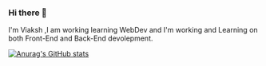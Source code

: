 ### Hi there 👋

I'm Viaksh ,I am working learning WebDev and I'm working and Learning on both Front-End and Back-End devolepment. 

[![Anurag's GitHub stats](https://github-readme-stats.vercel.app/api?username=vikash2806)](https://github.com/anuraghazra/github-readme-stats)






<!--
**vikash2806/vikash2806** is a ✨ _special_ ✨ repository because its `README.md` (this file) appears on your GitHub profile.

Here are some ideas to get you started:

- 🔭 I’m currently working on ...
- 🌱 I’m currently learning ...
- 👯 I’m looking to collaborate on ...
- 🤔 I’m looking for help with ...
- 💬 Ask me about ...
- 📫 How to reach me: ...
- 😄 Pronouns: ...
- ⚡ Fun fact: ...
-->
